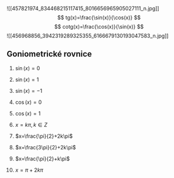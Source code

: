 ![[457821974_834468215117415_8016656965905027111_n.jpg]]
$$
tg(x)=\frac{\sin(x)}{\cos(x)}
$$
$$
cotg(x)=\frac{\cos(x)}{\sin(x)}
$$
![[456968856_3942319289325355_6166679130193047583_n.jpg]]
## Goniometrické rovnice
1) $\sin(x)=0$
2) $\sin(x)=1$
3) $\sin(x)=-1$
4) $\cos(x)=0$
5) $\cos(x)=1$

1) $x=k\pi, k\in Z$
2) $x=\frac{\pi}{2}+2k\pi$
3) $x=\frac{3\pi}{2}+2k\pi$
4) $x=\frac{\pi}{2}+k\pi$
5) $x=\pi+2k\pi$
